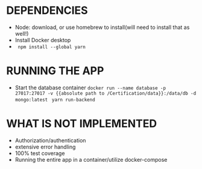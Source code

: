 # DEPENDENCIES
- Node: download, or use homebrew to install(will need to install that as well!)
- Install Docker desktop
- <code> npm install --global yarn </code>


# RUNNING THE APP
- Start the database container <code>docker run --name database -p 27017:27017 -v {{absolute path to /Certification/data}}:/data/db -d mongo:latest</code>
<code> yarn run-backend </code>


# WHAT IS NOT IMPLEMENTED
- Authorization/authentication
- extensive error handling
- 100% test coverage
- Running the entire app in a container/utilize docker-compose